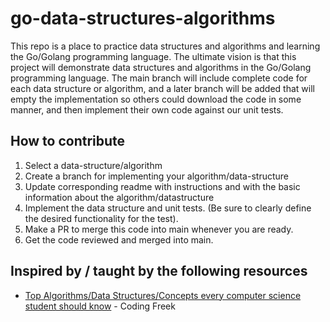 # go-data-structures-algorithms

This repo is a place to practice data structures and algorithms and learning the Go/Golang programming language. The ultimate vision is that this project will demonstrate data structures and algorithms in the Go/Golang programming language. The main branch will include complete code for each data structure or algorithm, and a later branch will be added that will empty the implementation so others could download the code in some manner, and then implement their own code against our unit tests. 

## How to contribute 
1. Select a data-structure/algorithm
2. Create a branch for implementing your algorithm/data-structure
3. Update corresponding readme with instructions and with the basic information about the algorithm/datastructure
4. Implement the data structure and unit tests. (Be sure to clearly define the desired functionality for the test). 
5. Make a PR to merge this code into main whenever you are ready. 
6. Get the code reviewed and merged into main. 

## Inspired by / taught by the following resources

- [Top Algorithms/Data Structures/Concepts every computer science student should know](https://medium.com/techie-delight/top-algorithms-data-structures-concepts-every-computer-science-student-should-know-e0549c67b4ac) - Coding Freek
